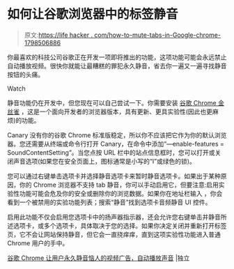# 如何让谷歌浏览器中的标签静音

> 原文:[https://life hacker . com/how-to-mute-tabs-in-Google-chrome-1798506886](https://lifehacker.com/how-to-mute-tabs-in-google-chrome-1798506886)

你最喜欢的科技公司谷歌正在开发一项即将推出的功能，这项功能可能会永远禁止自动播放视频。很快你就能让最糟糕的罪犯永久静音，省去你一遍又一遍寻找静音按钮的头痛。

Watch

静音功能仍在开发中，但您现在可以自己尝试一下。你需要安装 [谷歌 Chrome 金丝雀](https://www.google.com/chrome/browser/canary.html) ，这是一个面向开发者的浏览器版本，具有更新、更具实验性(因此也更麻烦)的功能。

Canary 没有你的谷歌 Chrome 标准版稳定，所以你不应该把它作为你的默认浏览器。您还需要从终端或命令行打开 Canary，在命令中添加“—enable-features = SoundContentSetting”。当您点按 URL 栏中的站点信息框时，您可以打开或关闭声音选项(如果您在安全页面上，图标通常是小写的“I”或绿色的锁)。

您可以通过右键单击选项卡并选择静音选项卡来暂时静音选项卡。如果出于某种原因，你的 Chrome 浏览器不支持 tab 静音，你可以手动启用它，但要注意:启用实验性功能可能会危及你的安全或删除你的浏览数据。如果你在地址栏输入  ，你会看到一个被禁用的实验功能列表；搜索“静音”找到选项卡音频静音 UI 控件。

启用此功能不仅会启用您选项卡中的扬声器指示器，还会允许您右键单击并静音所述选项卡，或多个选项卡，具体取决于您的选择。如果你决定关闭并重新打开标签页，它不会让网站保持静音，但它会一直挠痒痒，直到这项实验性功能进入普通 Chrome 用户的手中。

[谷歌 Chrome 让用户永久静音恼人的视频广告，自动播放声音](http://www.independent.co.uk/life-style/gadgets-and-tech/news/google-chrome-canary-mute-automatic-sound-video-ads-background-tabs-features-a7916241.html) |独立